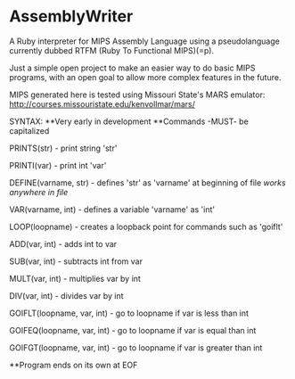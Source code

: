 AssemblyWriter
==============

A Ruby interpreter for MIPS Assembly Language using a pseudolanguage currently dubbed RTFM (Ruby To Functional MIPS)(=p).

Just a simple open project to make an easier way to do basic MIPS programs, with an open goal to allow more complex features in the future.

MIPS generated here is tested using Missouri State's MARS emulator: http://courses.missouristate.edu/kenvollmar/mars/ 

SYNTAX:
**Very early in development
**Commands -MUST- be capitalized

PRINTS(str) - print string 'str'

PRINTI(var) - print int 'var'

DEFINE(varname, str) - defines 'str' as 'varname' at beginning of file *works anywhere in file*

VAR(varname, int) - defines a variable 'varname' as 'int'

LOOP(loopname) - creates a loopback point for commands such as 'goiflt'

ADD(var, int) - adds int to var

SUB(var, int) - subtracts int from var

MULT(var, int) - multiplies var by int

DIV(var, int) - divides var by int

GOIFLT(loopname, var, int) - go to loopname if var is less than int

GOIFEQ(loopname, var, int) - go to loopname if var is equal than int

GOIFGT(loopname, var, int) - go to loopname if var is greater than int

**Program ends on its own at EOF
